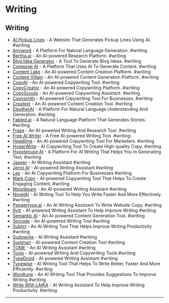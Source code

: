 # Writing

## Writing

- [AI Pickup Lines](https://www.aipickuplines.com/) - A Website That Generates Pickup Lines Using AI. #writing
- [Anyword](https://anyword.com/) - A Platform For Natural Language Generation. #writing
- [Bertha.ai](https://bertha.ai/) - An AI-powered Research Platform. #writing
- [Blog Idea Generator](https://www.usetopic.com/blog-idea-generator) - A Tool To Generate Blog Ideas. #writing
- [Compose AI](https://www.compose.ai/) - A Platform That Uses AI To Generate Content. #writing
- [Content Lake](https://www.contentlake.com/) - An AI-powered Content Creation Platform. #writing
- [Content Villain](https://contentvillain.com/) - An AI-powered Content Generation Platform. #writing
- [CopyAI](https://app.copy.ai) - An AI-powered Copywriting Tool. #writing
- [CopyCreator](https://copycreator.com/) - An AI-powered Copywriting Platform. #writing
- [CopyScouts](https://copyscouts.com/) - An AI-powered Copywriting Assistant. #writing
- [Copysmith](https://copysmith.ai/) - AI-powered Copywriting Tool For Businesses. #writing
- [Creatext](https://www.creatext.ai/) - An AI-powered Content Creation Tool. #writing
- [EleutherAI](https://6b.eleuther.ai/) - A Platform For Natural Language Understanding And Generation. #writing
- [Fabled.ai](https://fabled.ai/welcome) - A Natural Language Platform That Generates Stories. #writing
- [Frase](https://www.frase.io/) - An AI-powered Writing And Research Tool. #writing
- [Free AI Writer](https://simplified.com/ai-writer/) - A Free AI-powered Writing Tool. #writing
- [Headlime](https://headlime.com/features/ai-copywriter) - An AI-powered Copywriting Tool For Marketers. #writing
- [HyperWrite](https://hyperwriteai.com/) - AI Copywriting Tool To Create High-quality Copy. #writing
- [Hypotenuse AI](https://www.hypotenuse.ai/) - A Platform For AI Writing That Helps You In Generating Text. #writing
- [Jasper](https://www.jasper.ai/) - AI Writing Assistant #writing
- [Jenni AI](https://jenni.ai/) - AI-powered Writing Assistant #writing
- [Lex](https://lex.page/) - An AI Copywriting Platform For Businesses #writing
- [Mark Copy](https://www.markcopy.ai/) - AI-powered Copywriting Tool That Helps To Create Engaging Content. #writing
- [Moonbeam](https://www.gomoonbeam.com/) - An AI-powered Writing Assistant #writing
- [NovelAI](https://novelai.net/) - AI Writing Tool To Help You Write Faster And More Effectively. #writing
- [Peppertype.ai](https://www.peppertype.ai/) - An AI Writing Assistant To Write Website Copy. #writing
- [Rytr](https://rytr.me/) - AI-powered Writing Assistant To Help Improve Writing #writing
- [Semantic AI](https://semanticai.app/) - An AI-powered Content Generation Tool. #writing
- [Sincode](https://www.sincode.ai/) - An AI-powered Writing Tool #writing
- [Subtxt](https://subtxt.app/) - An AI Writing Tool That Helps Improve Writing Productivity #writing
- [Sudowrite](https://www.sudowrite.com/) - AI Writing Assistant #writing
- [Summari](https://summari.com/) - AI-powered Content Creation Tool #writing
- [TOME](https://beta.tome.app/) - An AI Writing Assistant #writing
- [Tools](https://app.inkforall.com/tools) - AI-powered Writing And Copywriting Tools #writing
- [TypeDroid](https://typedroid.com/) - AI-powered Writing Assistant #writing
- [Typewise](https://www.typewise.app/desktop) - AI Writing Tool That Helps To Write Better, Faster And More Efficiently. #writing
- [Wordtune](https://www.wordtune.com/) - An AI Writing Tool That Provides Suggestions To Improve Writing #writing
- [Write With LAIKA](https://www.writewithlaika.com/) - AI Writing Assistant To Help Improve Writing Productivity. #writing

---
